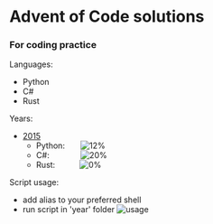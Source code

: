 # Advent of Code solutions
### For coding practice

Languages:
- Python
- C#
- Rust


Years:
- [2015](2015)
  - Python:  &nbsp;  &nbsp;  &nbsp; ![12%](https://progress-bar.dev/12)
  - C#:&nbsp; &nbsp;  &nbsp;  &nbsp;  &nbsp;  &nbsp;  &nbsp; ![20%](https://progress-bar.dev/20)
  - Rust:    &nbsp;  &nbsp;  &nbsp;  &nbsp;  &nbsp; ![0%](https://progress-bar.dev/0)

Script usage:
- add alias to your preferred shell
- run script in 'year' folder
![usage](https://cdn.discordapp.com/attachments/808679873837137940/927837060260315156/unknown.png)
